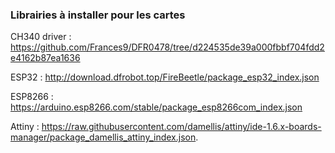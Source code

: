 ### Librairies à installer pour les cartes

CH340 driver : 
https://github.com/Frances9/DFR0478/tree/d224535de39a000fbbf704fdd2e4162b87ea1636

ESP32 : 
http://download.dfrobot.top/FireBeetle/package_esp32_index.json

ESP8266 : 
https://arduino.esp8266.com/stable/package_esp8266com_index.json

Attiny : 
https://raw.githubusercontent.com/damellis/attiny/ide-1.6.x-boards-manager/package_damellis_attiny_index.json.
